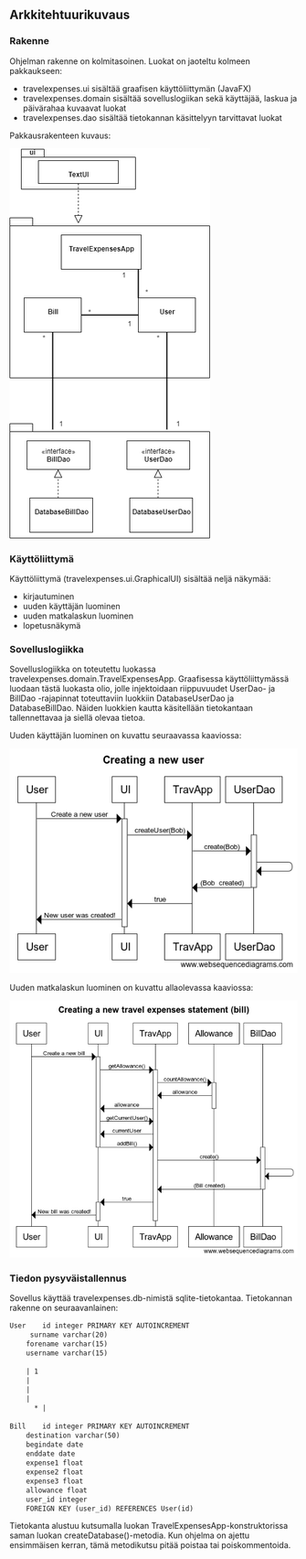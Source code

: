 ## Arkkitehtuurikuvaus

### Rakenne

Ohjelman rakenne on kolmitasoinen. Luokat on jaoteltu kolmeen 
pakkaukseen: 

* travelexpenses.ui sisältää graafisen käyttöliittymän (JavaFX)
* travelexpenses.domain sisältää sovelluslogiikan sekä käyttäjää, laskua
ja päivärahaa kuvaavat luokat
* travelexpenses.dao sisältää tietokannan käsittelyyn tarvittavat luokat

Pakkausrakenteen kuvaus:

![package chart](package_chart.png)

### Käyttöliittymä

Käyttöliittymä (travelexpenses.ui.GraphicalUI) sisältää neljä näkymää: 

* kirjautuminen
* uuden käyttäjän luominen
* uuden matkalaskun luominen
* lopetusnäkymä  

### Sovelluslogiikka

Sovelluslogiikka on toteutettu luokassa travelexpenses.domain.TravelExpensesApp. 
Graafisessa käyttöliittymässä luodaan tästä luokasta olio, jolle injektoidaan riippuvuudet 
UserDao- ja BillDao -rajapinnat toteuttaviin luokkiin DatabaseUserDao ja DatabaseBillDao. 
Näiden luokkien kautta käsitellään tietokantaan tallennettavaa ja siellä olevaa tietoa.

Uuden käyttäjän luominen on kuvattu seuraavassa kaaviossa:

![create user sequence](creating_user.png)

Uuden matkalaskun luominen on kuvattu allaolevassa kaaviossa:

![create bill sequence](creating_bill.png)

### Tiedon pysyväistallennus

Sovellus käyttää travelexpenses.db-nimistä sqlite-tietokantaa. Tietokannan
rakenne on seuraavanlainen:


    User 	id integer PRIMARY KEY AUTOINCREMENT
      	 surname varchar(20) 
		forename varchar(15) 
		username varchar(15)

		| 1
		|
		|
		|
	      * |

    Bill 	id integer PRIMARY KEY AUTOINCREMENT
  		destination varchar(50) 
		begindate date 
		enddate date 
		expense1 float 
		expense2 float
		expense3 float 
		allowance float 
		user_id integer 
		FOREIGN KEY (user_id) REFERENCES User(id)


Tietokanta alustuu kutsumalla luokan TravelExpensesApp-konstruktorissa
saman luokan createDatabase()-metodia. Kun ohjelma on ajettu ensimmäisen
kerran, tämä metodikutsu pitää poistaa tai poiskommentoida. 

